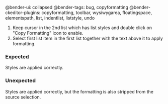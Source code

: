 @bender-ui: collapsed
@bender-tags: bug, copyformatting
@bender-ckeditor-plugins: copyformatting, toolbar, wysiwygarea, floatingspace, elementspath, list, indentlist, liststyle, undo

1. Keep cursor in the 2nd list which has list styles and double click on "Copy Formatting" icon to enable.
2. Select first list item in the first list together with the text above it to apply formatting.

### Expected

Styles are applied correctly.

### Unexpected

Styles are applied correctly, but the formatting is also stripped from the source selection.
